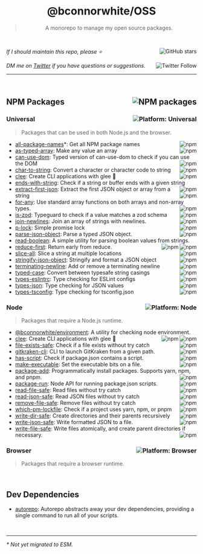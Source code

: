 <!--BEGIN HEADER-->
<div id="top" align="center">
  <h1>@bconnorwhite/OSS</h1>
</div>

<blockquote align="center">A monorepo to manage my open source packages.</blockquote>

<br />

_If I should maintain this repo, please ⭐️_
<a href="https://github.com/bconnorwhite/OSS">
  <img align="right" alt="GitHub stars" src="https://img.shields.io/github/stars/bconnorwhite/OSS?label=%E2%AD%90%EF%B8%8F&style=social">
</a>


_DM me on [Twitter](https://twitter.com/bconnorwhite) if you have questions or suggestions._
<a href="https://twitter.com/bconnorwhite">
  <img align="right" alt="Twitter Follow" src="https://img.shields.io/twitter/url?label=%40bconnorwhite&style=social&url=https%3A%2F%2Ftwitter.com%2Fbconnorwhite">
</a>

---
<!--END HEADER-->

<br />

<h2 id="packages"><a href="https://www.npmjs.com/~bconnorwhite"><img align="right" alt="NPM packages" src="https://img.shields.io/badge/NPM%20Packages-92-%23CB3837"></a>NPM Packages</h2>

<h3>Universal<img alt="Platform: Universal" src="https://img.shields.io/badge/Universal-%233178C6?logo=javascript&logoColor=white" align="right" /></h3>

> Packages that can be used in both Node.js and the browser.

- [all-package-names](https://github.com/bconnorwhite/all-package-names)*: Get all NPM package names<a href="https://www.npmjs.com/package/all-package-names"><img alt="npm" align="right" src="https://img.shields.io/npm/dm/all-package-names"></a>
- [as-typed-array](https://github.com/bconnorwhite/as-typed-array): Make any value an array<a href="https://www.npmjs.com/package/as-typed-array"><img alt="npm" align="right" src="https://img.shields.io/npm/dm/as-typed-array"></a>
- [can-use-dom](https://github.com/bconnorwhite/can-use-dom): Typed version of can-use-dom to check if you can use the DOM<a href="https://www.npmjs.com/package/@bconnorwhite/can-use-dom"><img alt="npm" align="right" src="https://img.shields.io/npm/dm/@bconnorwhite/can-use-dom"></a>
- [char-to-string](https://github.com/bconnorwhite/char-to-string): Convert a character or character code to string<a href="https://www.npmjs.com/package/char-to-string"><img alt="npm" align="right" src="https://img.shields.io/npm/dm/char-to-string"></a>
- [clee](https://github.com/bconnorwhite/clee): Create CLI applications with glee 🎉<a href="https://www.npmjs.com/package/clee"><img alt="npm" align="right" src="https://img.shields.io/npm/dm/clee"></a>
- [ends-with-string](https://github.com/bconnorwhite/ends-with-string): Check if a string or buffer ends with a given string<a href="https://www.npmjs.com/package/ends-with-string"><img alt="npm" align="right" src="https://img.shields.io/npm/dm/ends-with-string"></a>
- [extract-first-json](https://github.com/bconnorwhite/extract-first-json): Extract the first JSON object or array from a string<a href="https://www.npmjs.com/package/extract-first-json"><img alt="npm" align="right" src="https://img.shields.io/npm/dm/extract-first-json"></a>
- [for-any](https://github.com/bconnorwhite/for-any): Use standard array functions on both arrays and non-array types.<a href="https://www.npmjs.com/package/@bconnorwhite/for-any"><img alt="npm" align="right" src="https://img.shields.io/npm/dm/@bconnorwhite/for-any"></a>
- [is-zod](https://github.com/bconnorwhite/is-zod): Typeguard to check if a value matches a zod schema<a href="https://www.npmjs.com/package/is-zod"><img alt="npm" align="right" src="https://img.shields.io/npm/dm/is-zod"></a>
- [join-newlines](https://github.com/bconnorwhite/join-newlines): Join an array of strings with newlines.<a href="https://www.npmjs.com/package/join-newlines"><img alt="npm" align="right" src="https://img.shields.io/npm/dm/join-newlines"></a>
- [p-lock](https://github.com/bconnorwhite/p-lock): Simple promise lock<a href="https://www.npmjs.com/package/p-lock"><img alt="npm" align="right" src="https://img.shields.io/npm/dm/p-lock"></a>
- [parse-json-object](https://github.com/bconnorwhite/parse-json-object): Parse a typed JSON object.<a href="https://www.npmjs.com/package/parse-json-object"><img alt="npm" align="right" src="https://img.shields.io/npm/dm/parse-json-object"></a>
- [read-boolean](https://github.com/bconnorwhite/read-boolean): A simple utility for parsing boolean values from strings.<a href="https://www.npmjs.com/package/read-boolean"><img alt="npm" align="right" src="https://img.shields.io/npm/dm/read-boolean"></a>
- [reduce-first](https://github.com/bconnorwhite/reduce-first): Return early from reduce.<a href="https://www.npmjs.com/package/reduce-first"><img alt="npm" align="right" src="https://img.shields.io/npm/dm/reduce-first"></a>
- [slice-all](https://github.com/bconnorwhite/slice-all): Slice a string at multiple locations<a href="https://www.npmjs.com/package/slice-all"><img alt="npm" align="right" src="https://img.shields.io/npm/dm/slice-all"></a>
- [stringify-json-object](https://github.com/bconnorwhite/stringify-json-object): Stringify and format a JSON object<a href="https://www.npmjs.com/package/stringify-json-object"><img alt="npm" align="right" src="https://img.shields.io/npm/dm/stringify-json-object"></a>
- [terminating-newline](https://github.com/bconnorwhite/terminating-newline): Add or remove a terminating newline<a href="https://www.npmjs.com/package/terminating-newline"><img alt="npm" align="right" src="https://img.shields.io/npm/dm/terminating-newline"></a>
- [typed-case](https://github.com/bconnorwhite/typed-case): Convert between typesafe string casings<a href="https://www.npmjs.com/package/typed-case"><img alt="npm" align="right" src="https://img.shields.io/npm/dm/typed-case"></a>
- [types-eslintrc](https://github.com/bconnorwhite/eslintrc): Type checking for ESLint configs<a href="https://www.npmjs.com/package/types-eslintrc"><img alt="npm" align="right" src="https://img.shields.io/npm/dm/types-eslintrc"></a>
- [types-json](https://github.com/bconnorwhite/types-json): Type checking for JSON values<a href="https://www.npmjs.com/package/types-json"><img alt="npm" align="right" src="https://img.shields.io/npm/dm/types-json"></a>
- [types-tsconfig](https://github.com/bconnorwhite/types-tsconfig): Type checking for tsconfig.json<a href="https://www.npmjs.com/package/types-tsconfig"><img alt="npm" align="right" src="https://img.shields.io/npm/dm/types-tsconfig"></a>

<h3>Node<img alt="Platform: Node" src="https://img.shields.io/badge/Node-%23339933?logo=node.js&logoColor=white" align="right" /></h3>

> Packages that require a Node.js runtime.

- [@bconnorwhite/environment](https://github.com/bconnorwhite/environment): A utility for checking node environment.<a href="https://www.npmjs.com/package/@bconnorwhite/environment"><img alt="npm" align="right" src="https://img.shields.io/npm/dm/@bconnorwhite/environment"></a>
- [clee](https://github.com/bconnorwhite/clee): Create CLI applications with glee 🎉<a href="https://www.npmjs.com/package/clee"><img alt="npm" align="right" src="https://img.shields.io/npm/dm/clee"></a>
- [file-exists-safe](https://github.com/bconnorwhite/file-exists-safe): Check if a file exists without try catch<a href="https://www.npmjs.com/package/file-exists-safe"><img alt="npm" align="right" src="https://img.shields.io/npm/dm/file-exists-safe"></a>
- [gitkraken-cli](https://github.com/bconnorwhite/gitkraken-cli): CLI to launch GitKraken from a given path.<a href="https://www.npmjs.com/package/gitkraken-cli"><img alt="npm" align="right" src="https://img.shields.io/npm/dm/gitkraken-cli"></a>
- [has-script](https://github.com/bconnorwhite/has-script): Check if package.json contains a script.<a href="https://www.npmjs.com/package/has-script"><img alt="npm" align="right" src="https://img.shields.io/npm/dm/has-script"></a>
- [make-executable](https://github.com/bconnorwhite/make-executable): Set the executable bits on a file.<a href="https://www.npmjs.com/package/make-executable"><img alt="npm" align="right" src="https://img.shields.io/npm/dm/make-executable"></a>
- [package-add](https://github.com/bconnorwhite/package-add): Programmatically install packages. Supports yarn, npm, and pnpm.<a href="https://www.npmjs.com/package/package-add"><img alt="npm" align="right" src="https://img.shields.io/npm/dm/package-add"></a>
- [package-run](https://github.com/bconnorwhite/package-run): Node API for running package.json scripts.<a href="https://www.npmjs.com/package/package-run"><img alt="npm" align="right" src="https://img.shields.io/npm/dm/package-run"></a>
- [read-file-safe](https://github.com/bconnorwhite/read-file-safe): Read files without try catch<a href="https://www.npmjs.com/package/read-file-safe"><img alt="npm" align="right" src="https://img.shields.io/npm/dm/read-file-safe"></a>
- [read-json-safe](https://github.com/bconnorwhite/read-json-safe): Read JSON files without try catch<a href="https://www.npmjs.com/package/read-json-safe"><img alt="npm" align="right" src="https://img.shields.io/npm/dm/read-json-safe"></a>
- [remove-file-safe](https://github.com/bconnorwhite/remove-file-safe): Remove files without try catch<a href="https://www.npmjs.com/package/remove-file-safe"><img alt="npm" align="right" src="https://img.shields.io/npm/dm/remove-file-safe"></a>
- [which-pm-lockfile](https://github.com/bconnorwhite/which-pm-lockfile): Check if a project uses yarn, npm, or pnpm<a href="https://www.npmjs.com/package/which-pm-lockfile"><img alt="npm" align="right" src="https://img.shields.io/npm/dm/which-pm-lockfile"></a>
- [write-dir-safe](https://github.com/bconnorwhite/write-dir-safe): Create directories and their parents recursively<a href="https://www.npmjs.com/package/write-dir-safe"><img alt="npm" align="right" src="https://img.shields.io/npm/dm/write-dir-safe"></a>
- [write-json-safe](https://github.com/bconnorwhite/write-json-safe): Write formatted JSON to a file.<a href="https://www.npmjs.com/package/write-json-safe"><img alt="npm" align="right" src="https://img.shields.io/npm/dm/write-json-safe"></a>
- [write-file-safe](https://github.com/bconnorwhite/write-file-safe): Write files atomically, and create parent directories if necessary.<a href="https://www.npmjs.com/package/write-file-safe"><img alt="npm" align="right" src="https://img.shields.io/npm/dm/write-file-safe"></a>

<h3>Browser<img alt="Platform: Browser" src="https://img.shields.io/badge/Browser-%23E34F26?logo=html5&logoColor=white" align="right" /></h3>

> Packages that require a browser runtime.

<!--BEGIN FOOTER-->

<br />

<h2>Dev Dependencies</h2>

- [autorepo](https://www.npmjs.com/package/autorepo): Autorepo abstracts away your dev dependencies, providing a single command to run all of your scripts.

<!--END FOOTER-->

<br />

---

_* Not yet migrated to ESM._

